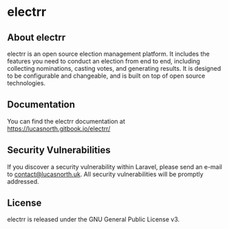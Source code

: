 # electrr

## About electrr

electrr is an open source election management platform. It includes the features you need to conduct an election from end to end, including collecting nominations, casting votes, and generating results. It is designed to be configurable and changeable, and is built on top of open source technologies.

## Documentation

You can find the electrr documentation at https://lucasnorth.gitbook.io/electrr/

## Security Vulnerabilities

If you discover a security vulnerability within Laravel, please send an e-mail to contact@lucasnorth.uk. All security vulnerabilities will be promptly addressed.

## License

electrr is released under the GNU General Public License v3.
